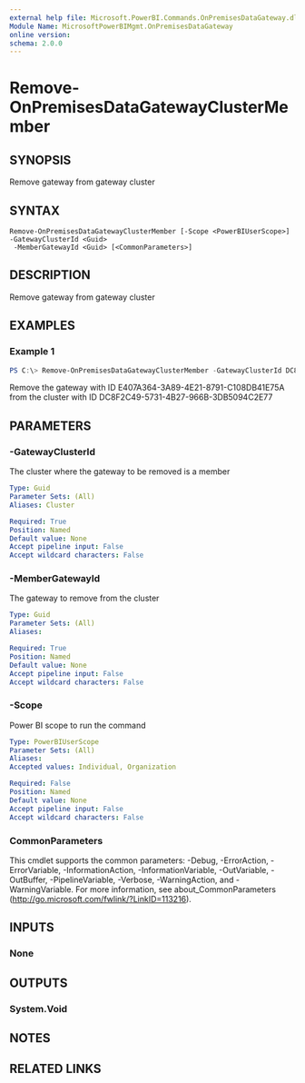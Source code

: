 ```yaml
---
external help file: Microsoft.PowerBI.Commands.OnPremisesDataGateway.dll-Help.xml
Module Name: MicrosoftPowerBIMgmt.OnPremisesDataGateway
online version:
schema: 2.0.0
---
```


# Remove-OnPremisesDataGatewayClusterMember

## SYNOPSIS
Remove gateway from gateway cluster

## SYNTAX

```
Remove-OnPremisesDataGatewayClusterMember [-Scope <PowerBIUserScope>] -GatewayClusterId <Guid>
 -MemberGatewayId <Guid> [<CommonParameters>]
```

## DESCRIPTION
Remove gateway from gateway cluster

## EXAMPLES

### Example 1
```powershell
PS C:\> Remove-OnPremisesDataGatewayClusterMember -GatewayClusterId DC8F2C49-5731-4B27-966B-3DB5094C2E77 -MemberGatewayId E407A364-3A89-4E21-8791-C108DB41E75A
```

Remove the gateway with ID E407A364-3A89-4E21-8791-C108DB41E75A from the
cluster with ID DC8F2C49-5731-4B27-966B-3DB5094C2E77

## PARAMETERS

### -GatewayClusterId
The cluster where the gateway to be removed is a member

```yaml
Type: Guid
Parameter Sets: (All)
Aliases: Cluster

Required: True
Position: Named
Default value: None
Accept pipeline input: False
Accept wildcard characters: False
```

### -MemberGatewayId
The gateway to remove from the cluster

```yaml
Type: Guid
Parameter Sets: (All)
Aliases:

Required: True
Position: Named
Default value: None
Accept pipeline input: False
Accept wildcard characters: False
```

### -Scope
Power BI scope to run the command

```yaml
Type: PowerBIUserScope
Parameter Sets: (All)
Aliases:
Accepted values: Individual, Organization

Required: False
Position: Named
Default value: None
Accept pipeline input: False
Accept wildcard characters: False
```

### CommonParameters
This cmdlet supports the common parameters: -Debug, -ErrorAction, -ErrorVariable, -InformationAction, -InformationVariable, -OutVariable, -OutBuffer, -PipelineVariable, -Verbose, -WarningAction, and -WarningVariable. For more information, see about_CommonParameters (http://go.microsoft.com/fwlink/?LinkID=113216).

## INPUTS

### None

## OUTPUTS

### System.Void

## NOTES

## RELATED LINKS
